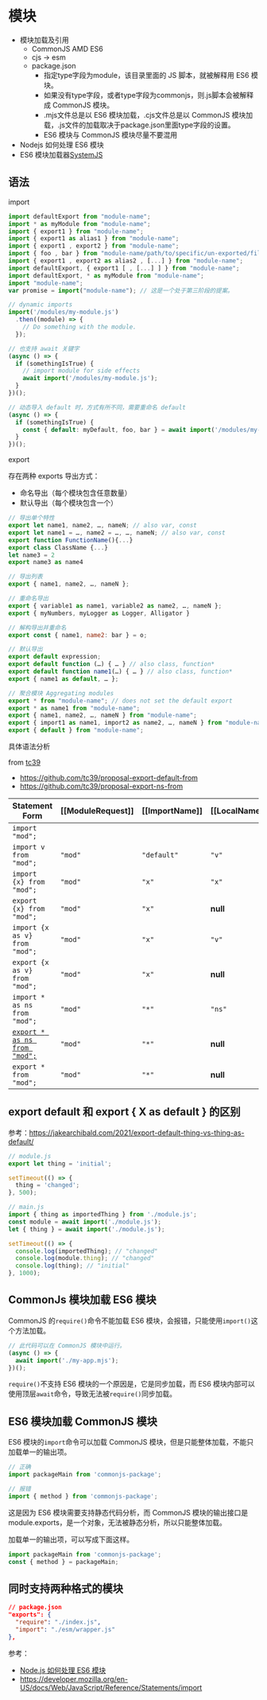 # 模块

- 模块加载及引用
  - CommonJS AMD ES6
  - cjs -> esm
  - package.json
    - 指定type字段为module，该目录里面的 JS 脚本，就被解释用 ES6 模块。
    - 如果没有type字段，或者type字段为commonjs，则.js脚本会被解释成 CommonJS 模块。
    - .mjs文件总是以 ES6 模块加载，.cjs文件总是以 CommonJS 模块加载，.js文件的加载取决于package.json里面type字段的设置。
    - ES6 模块与 CommonJS 模块尽量不要混用
- Nodejs 如何处理 ES6 模块
- ES6 模块加载器[SystemJS](https://github.com/ModuleLoader/es-module-loader)

## 语法

import

```js
import defaultExport from "module-name";
import * as myModule from "module-name";
import { export1 } from "module-name";
import { export1 as alias1 } from "module-name";
import { export1 , export2 } from "module-name";
import { foo , bar } from "module-name/path/to/specific/un-exported/file";
import { export1 , export2 as alias2 , [...] } from "module-name";
import defaultExport, { export1 [ , [...] ] } from "module-name";
import defaultExport, * as myModule from "module-name";
import "module-name";
var promise = import("module-name"); // 这是一个处于第三阶段的提案。

// dynamic imports
import('/modules/my-module.js')
  .then((module) => {
    // Do something with the module.
  });

// 也支持 await 关键字
(async () => {
  if (somethingIsTrue) {
    // import module for side effects
    await import('/modules/my-module.js');
  }
})();

// 动态导入 default 时，方式有所不同，需要重命名 default
(async () => {
  if (somethingIsTrue) {
    const { default: myDefault, foo, bar } = await import('/modules/my-module.js');
  }
})();
```

export

存在两种 exports 导出方式：

- 命名导出（每个模块包含任意数量）
- 默认导出（每个模块包含一个）

```js
// 导出单个特性
export let name1, name2, …, nameN; // also var, const
export let name1 = …, name2 = …, …, nameN; // also var, const
export function FunctionName(){...}
export class ClassName {...}
let name3 = 2
export name3 as name4

// 导出列表
export { name1, name2, …, nameN };

// 重命名导出
export { variable1 as name1, variable2 as name2, …, nameN };
export { myNumbers, myLogger as Logger, Alligator }

// 解构导出并重命名
export const { name1, name2: bar } = o;

// 默认导出
export default expression;
export default function (…) { … } // also class, function*
export default function name1(…) { … } // also class, function*
export { name1 as default, … };

// 聚合模块 Aggregating modules
export * from "module-name"; // does not set the default export
export * as name1 from "module-name";
export { name1, name2, …, nameN } from "module-name";
export { import1 as name1, import2 as name2, …, nameN } from "module-name";
export { default } from "module-name";
```

具体语法分析

from [tc39](https://github.com/tc39)

- https://github.com/tc39/proposal-export-default-from
- https://github.com/tc39/proposal-export-ns-from

Statement Form                          | [[ModuleRequest]] | [[ImportName]] | [[LocalName]]  | [[ExportName]]
--------------                          | ----------------- | -------------- | -------------- | --------------
`import "mod";`                         |                   |                |                |
`import v from "mod";`                  | `"mod"`           | `"default"`    | `"v"`          |
`import {x} from "mod";`                | `"mod"`           | `"x"`          | `"x"`          |
`export {x} from "mod";`                | `"mod"`           | `"x"`          | **null**       | `"x"`
`import {x as v} from "mod";`           | `"mod"`           | `"x"`          | `"v"`          |
`export {x as v} from "mod";`           | `"mod"`           | `"x"`          | **null**       | `"v"`
`import * as ns from "mod";`            | `"mod"`           | `"*"`          | `"ns"`         |
<ins>`export * as ns from "mod";`</ins> | `"mod"`           | `"*"`          | **null**       | `"ns"`
`export * from "mod";`                  | `"mod"`           | `"*"`          | **null**       | **null** (many)

## export default 和 export { X as default } 的区别

参考：https://jakearchibald.com/2021/export-default-thing-vs-thing-as-default/

```js
// module.js
export let thing = 'initial';

setTimeout(() => {
  thing = 'changed';
}, 500);

// main.js
import { thing as importedThing } from './module.js';
const module = await import('./module.js');
let { thing } = await import('./module.js');

setTimeout(() => {
  console.log(importedThing); // "changed"
  console.log(module.thing); // "changed"
  console.log(thing); // "initial"
}, 1000);
```

## CommonJs 模块加载 ES6 模块

CommonJS 的`require()`命令不能加载 ES6 模块，会报错，只能使用`import()`这个方法加载。

```js
// 此代码可以在 CommonJS 模块中运行。
(async () => {
  await import('./my-app.mjs');
})();
```

`require()`不支持 ES6 模块的一个原因是，它是同步加载，而 ES6 模块内部可以使用顶层`await`命令，导致无法被`require()`同步加载。

## ES6 模块加载 CommonJS 模块

ES6 模块的`import`命令可以加载 CommonJS 模块，但是只能整体加载，不能只加载单一的输出项。

```js
// 正确
import packageMain from 'commonjs-package';

// 报错
import { method } from 'commonjs-package';
```

这是因为 ES6 模块需要支持静态代码分析，而 CommonJS 模块的输出接口是module.exports，是一个对象，无法被静态分析，所以只能整体加载。

加载单一的输出项，可以写成下面这样。

```js
import packageMain from 'commonjs-package';
const { method } = packageMain;
```

## 同时支持两种格式的模块

```json
// package.json
"exports": {
  "require": "./index.js",
  "import": "./esm/wrapper.js"
},
```

参考：


- [Node.js 如何处理 ES6 模块](http://www.ruanyifeng.com/blog/2020/08/how-nodejs-use-es6-module.html)
- https://developer.mozilla.org/en-US/docs/Web/JavaScript/Reference/Statements/import
